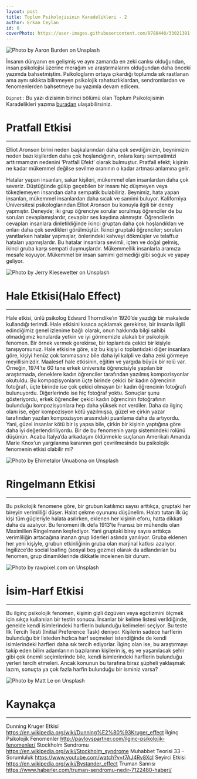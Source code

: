 ```yaml
---
layout: post
title: Toplum Psikolojisinin Karadelikleri - 2
author: Erkan Ceylan
id: 8
coverPhoto: https://user-images.githubusercontent.com/9788440/33021391-f92fad7a-ce01-11e7-86c0-6e84743427bd.jpg
---
```

![Photo by Aaron Burden on Unsplash](https://user-images.githubusercontent.com/9788440/33021391-f92fad7a-ce01-11e7-86c0-6e84743427bd.jpg)

İnsanın dünyanın en gelişmiş ve aynı zamanda en zeki canlısı olduğundan, insan psikolojisi üzerine merağım ve araştırmalarım olduğundan
daha önceki yazımda bahsetmiştim. Psikologların ortaya çıkardığı toplumda sık rastlanan ama aynı sıklıkta bilinmeyen psikolojik rahatsızlıklardan, sendromlardan ve fenomenlerden bahsetmeye bu yazımla devam edicem.

`Dipnot:` Bu yazı dizisinin birinci bölümü olan Toplum Psikolojisinin Karadelikleri yazıma [buradan](https://erkanceylan.com/2017/11/07/Toplum-Psikolojisinin-Karadelikleri) ulaşabilirsiniz.

# Pratfall Etkisi
-----
Elliot Aronson birini neden başkalarından daha çok sevdiğimizin, beynimizin neden bazı kişilerden daha çok hoşlandığının, 
onlara karşı sempatimizi arttırmamızın nedenini ‘Pratfall Efekt’ olarak bulmuştur. Pratfall efekt; kişinin ne kadar mükemmel değilse 
sevilme oranının o kadar artması anlamına gelir.

Hatalar yapan insanları, sakar kişileri, mükemmel olan insanlardan daha çok severiz. Düştüğünde gülüp geçebilen bir insanı hiç 
düşmeyen veya tökezlemeyen insandan daha sempatik bulabiliriz. Beynimiz, hata yapan insanları, mükemmel insanlardan daha sıcak 
ve samimi buluyor. Kaliforniya Üniversitesi psikologlarından Elliot Aronson bu konuyla ilgili bir deney yapmıştır. Deneyde; iki 
grup öğrenciye sorular sorulmuş öğrenciler de bu soruları cevaplamışlardır, cevaplar ses kaydına alınmıştır. Öğrencilerin cevapları 
insanlara dinletildiğinde ikinci gruptan daha çok hoşlandıkları ve onları daha çok sevdikleri görülmüştür. İkinci gruptaki 
öğrenciler; soruları yanıtlarken hatalar yapmışlar, önlerindeki kahveyi dökmüşler ve telaffuz hataları yapmışlardır. Bu hatalar 
insanlara sevimli, içten ve doğal gelmiş, ikinci gruba karşı sempati duymuşlardır. Mükemmellik insanlarla aramıza mesafe koyuyor. 
Mükemmel bir insan samimi gelmediği gibi soğuk ve yapay geliyor.  


![Photo by Jerry Kiesewetter on Unsplash](https://user-images.githubusercontent.com/9788440/33021374-ec9a5fb0-ce01-11e7-954c-fd38dd8c60fd.jpg)

# Hale Etkisi(Halo Effect)
-----

Hale etkisi, ünlü psikolog Edward Thorndike’ın 1920’de yazdığı bir makalede kullandığı terimdi. Hale etkisini kısaca açıklamak 
gerekirse, bir insanla ilgili edindiğimiz genel izlenime bağlı olarak, onun hakkında bilgi sahibi olmadığımız konularda yetkin 
ve iyi görmemizle alakalı bir psikolojik fenomen. Bir örnek vermek gerekirse, bir toplantıda çekici bir kişiyle tanışıyorsunuz. 
Hale etkisine göre, siz bu kişiyi o toplantıdaki diğer insanlara göre, kişiyi henüz çok tanımasanız bile daha iyi kalpli ve daha 
zeki görmeye meyillisinizdir. Maalesef hale etkisinin, eğitim ve yargıda büyük bir rolü var. Örneğin, 1974’te 60 tane erkek 
üniversite öğrencisiyle yapılan bir araştırmada, deneklere kadın öğrenciler tarafından yazılmış kompozisyonlar okutuldu. 
Bu kompozisyonların üçte birinde çekici bir kadın öğrencinin fotoğrafı, üçte birinde ise çok çekici olmayan bir kadın öğrencinin 
fotoğrafı bulunuyordu. Diğerlerinde ise hiç fotoğraf yoktu. Sonuçlar şunu gösteriyordu, erkek öğrenciler çekici kadın öğrencinin 
fotoğrafının bulunduğu kompozisyonlara hep daha yüksek not verdiler. Daha da ilginç olanı ise, eğer kompozisyon kötü yazılmışsa, 
güzel ve çirkin yazar tarafından yazılan kompozisyon arasındaki puanlama daha da artıyordu. Yani, güzel insanlar kötü bir iş 
yapsa bile, çirkin bir kişinin yaptığına göre daha iyi değerlendiriliyordu. Bir de bu fenomenin yargı sistemindeki rolünü düşünün. 
Acaba İtalya’da arkadaşını öldürmekle suçlanan Amerikalı Amanda Marie Knox‘un yargılanma kararının geri çevrilmesinde bu psikolojik 
fenomenin etkisi olabilir mi?


![Photo by Ehimetalor Unuabona on Unsplash](https://user-images.githubusercontent.com/9788440/33021393-fab6c2b4-ce01-11e7-98ba-066f9c5f4998.jpg)

# Ringelmann Etkisi
-----

Bu psikolojik fenomene göre, bir grubun katılımcı sayısı arttıkça, gruptaki her bireyin verimliliği düşer. Halat çekme oyununu 
düşünelim. Halatı tutan ilk üç kişi tüm güçleriyle halata asılırken, eklenen her kişinin eforu, hatta dikkati daha da azalıyor. 
Bu fenomeni ilk defa 1913’te Fransız bir mühendis olan Maximilien Ringelmann keşfediyor. Yani gruptaki birey sayısı arttıkça 
verimliliğin artacağına inanan grup liderleri aslında yanılıyor. Gruba eklenen her yeni kişiyle, grubun etkinliğinin gruba 
olan marjinal katkısı azalıyor. İngilizce’de social loafing (sosyal boş gezme) olarak da adlandırılan bu fenomen, grup dinamiklerinde 
dikkatle incelenen bir durum.

![Photo by rawpixel.com on Unsplash](https://user-images.githubusercontent.com/9788440/33021387-f317922c-ce01-11e7-8c4b-56ec0d82d580.jpg)

# İsim-Harf Etkisi
-----

Bu ilginç psikolojik fenomen, kişinin gizli özgüven veya egotizmini ölçmek için sıkça kullanılan bir testin sonucu. İnsanlar bir 
kelime listesi verildiğinde, genelde kendi isimlerindeki harflerin bulunduğu kelimeleri seçiyor. Bu teste İlk Tercih 
Testi (Initial Preference Task) deniyor. Kişilerin sadece  harflerin bulunduğu bir listeden hızlıca harf seçmeleri 
istendiğinde de kendi isimlerindeki harfleri daha sık tercih ediyorlar. İlginç olan ise, bu araştırmayı takip eden 
bilim adamlarının bazılarının kişilerin iş, eş ve yaşanılacak şehir gibi çok önemli seçimlerinde bile, kendi isimlerindeki 
harflerin bulunduğu yerleri tercih etmeleri. Ancak konunun bu tarafına biraz şüpheli yaklaşmak lazım, sonuçta ya çok fazla 
harfin bulunduğu bir isminiz varsa?

![Photo by Matt Le on Unsplash](https://user-images.githubusercontent.com/9788440/33021397-fc21f858-ce01-11e7-894a-3539083a8519.jpg)

# Kaynakça
-----
Dunning Kruger Etkisi https://en.wikipedia.org/wiki/Dunning%E2%80%93Kruger_effect
İlginç Psikolojik Fenomenler http://pavlovspartner.com/ilginc-psikolojik-fenomenler/
Stockholm Sendromu https://en.wikipedia.org/wiki/Stockholm_syndrome
Muhabbet Teorisi 33 – Sorumluluk https://www.youtube.com/watch?v=t7AJ4Rv8XcI
Seyirci Etkisi https://en.wikipedia.org/wiki/Bystander_effect
Truman Sanrısı https://www.haberler.com/truman-sendromu-nedir-7122480-haberi/

